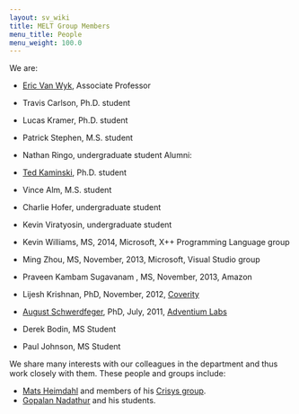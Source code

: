 ```yaml
---
layout: sv_wiki
title: MELT Group Members
menu_title: People
menu_weight: 100.0
---
```


We are:

* [Eric Van Wyk](http://www-users.cs.umn.edu/~evw/), Associate Professor
* Travis Carlson, Ph.D. student
* Lucas Kramer, Ph.D. student
* Patrick Stephen, M.S. student
* Nathan Ringo, undergraduate student
Alumni:

* [Ted Kaminski](http://www-users.cs.umn.edu/~tedinski/), Ph.D. student
* Vince Alm, M.S. student
* Charlie Hofer, undergraduate student
* Kevin Viratyosin, undergraduate student
* Kevin Williams, MS, 2014, Microsoft, X++ Programming Language group
* Ming Zhou, MS, November, 2013, Microsoft, Visual Studio group
* Praveen Kambam Sugavanam , MS, November, 2013, Amazon
* Lijesh Krishnan, PhD, November, 2012, [Coverity](http://www.coverity.com/)
* [August Schwerdfeger](http://www.adventiumlabs.com/about-us/staff/technical-staff/august-schwerdfeger-phd), PhD, July, 2011, [Adventium Labs](http://www.adventiumlabs.com/)
* Derek Bodin, MS Student
* Paul Johnson, MS Student

We share many interests with our colleagues in the department and thus work closely with them. These people and groups include:

* [Mats Heimdahl](http://www.umsec.umn.edu/directory/mats-heimdahl/) and members of his [Crisys   group](http://crisys.cs.umn.edu/).
* [Gopalan Nadathur](http://www-users.cs.umn.edu/~gopalan/) and his students. 
